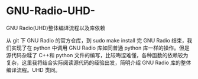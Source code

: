 # GNU-Radio-UHD-
GNU Radio(UHD)整体编译流程以及库依赖

从 git 下 GNU Radio 的官方仓库，到 sudo make install 完 GNU Radio 结束，我们实现了在 python 中调用 GNU Radio 库如同普通 python 库一样的操作。但是源代码杂糅了 C++和 python 文件的编写，比较晦涩难懂，各种函数的依赖较为复杂，这里我将结合实际阅读源代码的经验出发，简明介绍 GNU Radio 库的整体编译流程。UHD 类同。
